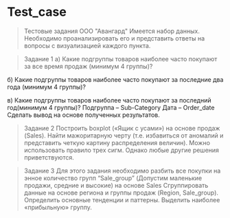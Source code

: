 # Test_case
> Тестовые задания ООО "Авангард"
Имеется набор данных. Необходимо проанализировать его и представить ответы на вопросы с визуализацией каждого пункта.


> Задание 1
а) Какие подгруппы товаров наиболее часто покупают за все время продаж (минимум 4
группы)?


б) Какие подгруппы товаров наиболее часто покупают за последние два года (минимум 4
группы)?


в) Какие подгруппы товаров наиболее часто покупают за последний год(минимум 4 группы)?
Подгруппа – Sub-Category
Дата – Order_date
Сделать вывод на основе полученных результатов.


> Задание 2
Построить boxplot («Ящик с усами») на основе продаж (Sales). Найти мажоритарную черту (т.е. избавиться от аномалий и представить четкую картину распределения величин).
Можно использовать правило трех сигм. Однако любые другие решения приветствуются.


> Задание 3
Для этого задания необходимо разбить все покупки на энное количество групп “Sale_group” (Допустим маленькие продажи, средние и высокие) на основе Sales
Сгруппировать данные на основе региона и группы продаж (Region, Sale_group). Определить основные тенденции и паттерны. Выделить наиболее «прибыльную» группу.
